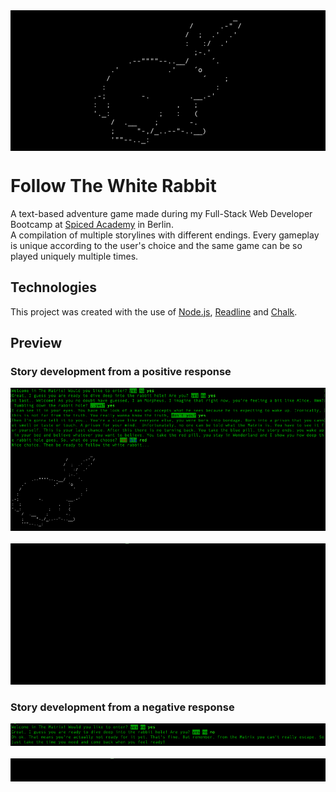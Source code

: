 <div align="center"style="background:black;">
  <img alt="logo" src="git/white-rabbit.png">
</div>

# Follow The White Rabbit

A text-based adventure game made during my Full-Stack Web Developer Bootcamp at [Spiced Academy](https://www.spiced-academy.com/en/program/full-stack-web-development/berlin) in Berlin. <br />
A compilation of multiple storylines with different endings. Every gameplay is unique according to the user's choice and the same game can be so played uniquely multiple times.

## Technologies

This project was created with the use of [Node.js](https://nodejs.org/en/about/), [Readline](https://nodejs.org/api/readline.html) and [Chalk](https://www.npmjs.com/package/chalk).

## Preview

### Story development from a positive response

![](git/yes.png) &emsp;
![](git/yes.gif)

### Story development from a negative response

![](git/no.png) &emsp;
![](git/no.gif)
